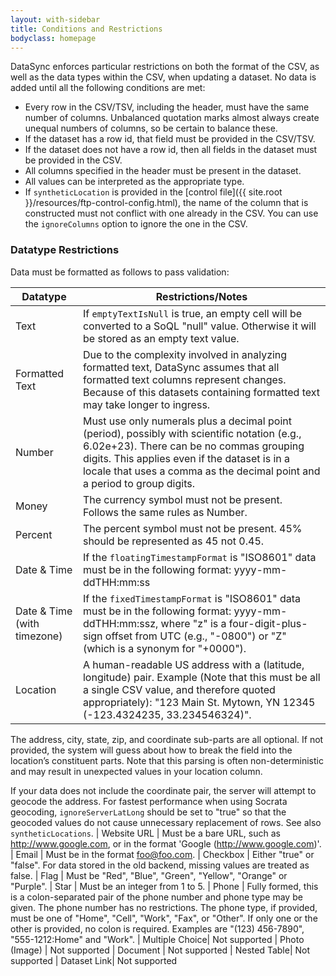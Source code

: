 ```yaml
---
layout: with-sidebar
title: Conditions and Restrictions
bodyclass: homepage
---
```


DataSync enforces particular restrictions on both the format of the CSV, as well as the data types within the CSV, when updating a dataset.  No data is added until all the following conditions are met:

  - Every row in the CSV/TSV, including the header, must have the same number of columns. Unbalanced quotation marks almost always create unequal numbers of columns, so be certain to balance these.
  - If the dataset has a row id, that field must be provided in the CSV/TSV.
  - If the dataset does not have a row id, then all fields in the dataset must be provided in the CSV.
  - All columns specified in the header must be present in the dataset.
  - All values can be interpreted as the appropriate type.
  - If `syntheticLocation` is provided in the [control file]({{ site.root }}/resources/ftp-control-config.html), the name of the column that is constructed must not conflict with one already in the CSV.  You can use the `ignoreColumns` option to ignore the one in the CSV.

### Datatype Restrictions

Data must be formatted as follows to pass validation:

| Datatype    | Restrictions/Notes
| ------------- | ------------------------------
| Text | If `emptyTextIsNull` is true, an empty cell will be converted to a SoQL "null" value.  Otherwise it will be stored as an empty text value.
| Formatted Text | Due to the complexity involved in analyzing formatted text, DataSync assumes that all formatted text columns represent changes.  Because of this datasets containing formatted text may take longer to ingress. 
| Number | Must use only numerals plus a decimal point (period), possibly with scientific notation (e.g., 6.02e+23). There can be no commas grouping digits. This applies even if the dataset is in a locale that uses a comma as the decimal point and a period to group digits.
| Money | The currency symbol must not be present. Follows the same rules as Number.
| Percent | The percent symbol must not be present. 45% should be represented as 45 not 0.45.
| Date & Time | If the `floatingTimestampFormat` is "ISO8601" data must be in the following format:  yyyy-mm-ddTHH:mm:ss
| Date & Time (with timezone) | If the `fixedTimestampFormat` is "ISO8601" data must be in the following format:  yyyy-mm-ddTHH:mm:ssz, where "z" is a four-digit-plus-sign offset from UTC (e.g., "-0800") or "Z" (which is  a synonym for "+0000").
| Location | A human-readable US address with a (latitude, longitude) pair.  Example (Note that this must be all a single CSV value, and therefore quoted appropriately): "123 Main St. Mytown, YN 12345 (-123.4324235, 33.234546324)". 

The address, city, state, zip, and coordinate sub-parts are all optional.  If not provided, the system will guess about how to break the field into the location’s constituent parts.  Note that this parsing is often non-deterministic and may result in unexpected values in your location column. 

If your data does not include the coordinate pair, the server will attempt to geocode the address.  For fastest performance when using Socrata geocoding, `ignoreServerLatLong` should be set to "true" so that the geocoded values do not cause unnecessary replacement of rows. See also `syntheticLocations`.
| Website URL | Must be a bare URL, such as http://www.google.com, or in the format 'Google (http://www.google.com)'.
| Email | Must be in the format foo@foo.com.
| Checkbox | Either "true" or "false". For data stored in the old backend, missing values are treated as false.
| Flag | Must be "Red", "Blue", "Green", "Yellow", "Orange" or "Purple".
| Star | Must be an integer from 1 to 5.
| Phone | Fully formed, this is a colon-separated pair of the phone number and phone type may be given. The phone number has no restrictions. The phone type, if provided, must be one of "Home", "Cell", "Work", "Fax", or "Other".  If only one or the other is provided, no colon is required. Examples are "(123) 456-7890", "555-1212:Home" and "Work".
| Multiple Choice| Not supported
| Photo (Image) | Not supported
| Document | Not supported
| Nested Table| Not supported
| Dataset Link| Not supported

